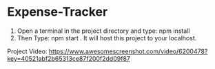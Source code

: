 # Expense-Tracker

1. Open a terminal in the project directory and type: npm install
2. Then Type: npm start . It will host this project to your localhost. 

Project Video: https://www.awesomescreenshot.com/video/6200478?key=40521abf2b65313ce87f200f2dd09f87
